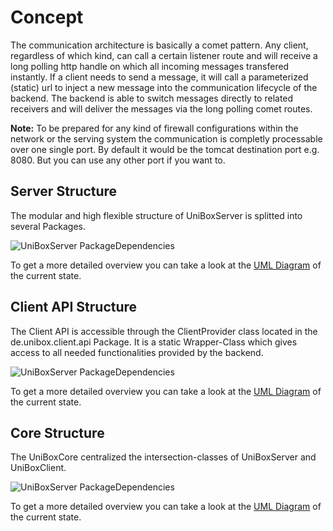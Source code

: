 # Concept

The communication architecture is basically a comet pattern. Any client, regardless of which kind, can call a certain listener route and will receive a long polling http handle on which all incoming messages transfered instantly. If a client needs to send a message, it will call a parameterized (static) url to inject a new message into the communication lifecycle of the backend. The backend is able to switch messages directly to related receivers and will deliver the messages via the long polling comet routes.

**Note:** To be prepared for any kind of firewall configurations within the network or the serving system the communication is completly processable over one single port. By default it would be the tomcat destination port e.g. 8080. But you can use any other port if you want to.

## Server Structure

The modular and high flexible structure of UniBoxServer is splitted into several Packages.

![UniBoxServer PackageDependencies](http://alextape.github.io/UniBox/uml/UniBoxServer/PackageDependencies.png)

To get a more detailed overview you can take a look at the [UML Diagram](http://alextape.github.io/UniBox/uml/UniBoxServer/ClassDependencies.png) of the current state.

## Client API Structure

The Client API is accessible through the ClientProvider class located in the de.unibox.client.api Package. It is a static Wrapper-Class which gives access to all needed functionalities provided by the backend.

![UniBoxServer PackageDependencies](http://alextape.github.io/UniBox/uml/UniBoxClient/PackageDependencies.png)

To get a more detailed overview you can take a look at the [UML Diagram](http://alextape.github.io/UniBox/uml/UniBoxClient/ClassDependencies.png) of the current state.

## Core Structure

The UniBoxCore centralized the intersection-classes of UniBoxServer and UniBoxClient.

![UniBoxServer PackageDependencies](http://alextape.github.io/UniBox/uml/UniBoxCore/PackageDependencies.png)

To get a more detailed overview you can take a look at the [UML Diagram](http://alextape.github.io/UniBox/uml/UniBoxCore/ClassDependencies.png) of the current state.




